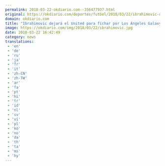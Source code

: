 ```yaml
---
permalink: 2018-03-22-okdiario.com--356477937.html
original: https://okdiario.com/deportes/futbol/2018/03/22/ibrahimovic-dejara-united-fichar-angeles-galaxy-2005391
domain: okdiario.com
title: "Ibrahimovic dejará el United para fichar por Los Ángeles Galaxy"
image: https://okdiario.com/img/2018/03/22/ibrahimovic.jpg
date: 2018-03-22 16:42:49
category: news
translations: 
 - 'en'
 - 'de'
 - 'ru'
 - 'ja'
 - 'fr'
 - 'it'
 - 'zh-CN'
 - 'zh-TW'
 - 'ar'
 - 'fa'
 - 'pt'
 - 'hi'
 - 'tr'
 - 'id'
 - 'nl'
 - 'sv'
 - 'vi'
 - 'pl'
 - 'ko'
 - 'no'
 - 'da'
 - 'th'
 - 'ta'
 - 'ms'
 - 'hy'
---
```


